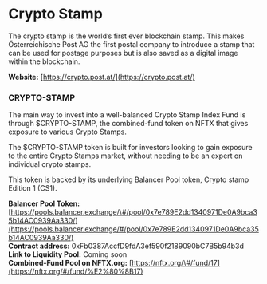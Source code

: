 # Crypto Stamp

The crypto stamp is the world’s first ever blockchain stamp. This makes Österreichische Post AG the first postal company to introduce a stamp that can be used for postage purposes but is also saved as a digital image within the blockchain.

**Website:** [https://crypto.post.at/](https://crypto.post.at/)

### CRYPTO-STAMP

The main way to invest into a well-balanced Crypto Stamp Index Fund is through $CRYPTO-STAMP, the combined-fund token on NFTX that gives exposure to various Crypto Stamps.

The $CRYPTO-STAMP token is built for investors looking to gain exposure to the entire Crypto Stamps market, without needing to be an expert on individual crypto stamps. 

This token is backed by its underlying Balancer Pool token, Crypto stamp Edition 1 \(CS1\).

**Balancer Pool Token:** [https://pools.balancer.exchange/\#/pool/0x7e789E2dd1340971De0A9bca35b14AC0939Aa330/](https://pools.balancer.exchange/#/pool/0x7e789E2dd1340971De0A9bca35b14AC0939Aa330/)  
**Contract address:** 0xFb0387AccfD9fdA3ef590f2189090bC7B5b94b3d  
**Link to Liquidity Pool:** Coming soon  
**Combined-Fund Pool on NFTX.org:** [https://nftx.org/\#/fund/​17](https://nftx.org/#/fund/%E2%80%8B17)

